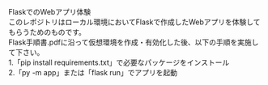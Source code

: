 FlaskでのWebアプリ体験  
このレポジトリはローカル環境においてFlaskで作成したWebアプリを体験してもらうためのものです。  
Flask手順書.pdfに沿って仮想環境を作成・有効化した後、以下の手順を実施して下さい。  
1.「pip install requirements.txt」で必要なパッケージをインストール  
2.「py -m app」または「flask run」でアプリを起動
